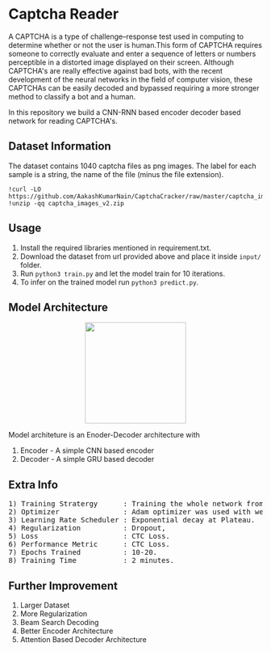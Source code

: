 # Captcha Reader

A CAPTCHA is a type of challenge–response test used in computing to determine whether or not the user is human.This form of CAPTCHA requires someone to correctly evaluate and enter a sequence of letters or numbers perceptible in a distorted image displayed on their screen. Although CAPTCHA's are really effective against bad bots, with the recent development of the neural networks in the field of computer vision, these CAPTCHAs can be easily decoded and bypassed requiring a more stronger method to classify a bot and a human.

In this repository we build a CNN-RNN based encoder decoder based network for reading CAPTCHA's.


## Dataset Information

The dataset contains 1040 captcha files as png images. The label for each sample is a string, the name of the file (minus the file extension).

```
!curl -LO https://github.com/AakashKumarNain/CaptchaCracker/raw/master/captcha_images_v2.zip
!unzip -qq captcha_images_v2.zip
```

## Usage

1) Install the required libraries mentioned in requirement.txt.
2) Download the dataset from url provided above and place it inside ``` input/ ``` folder.
3) Run ```python3 train.py``` and let the model train for 10 iterations.
4) To infer on the trained model run ```python3 predict.py```.

## Model Architecture 

<p align="center">
  <img src="https://media.springernature.com/original/springer-static/image/chp%3A10.1007%2F978-3-030-31756-0_5/MediaObjects/480626_1_En_5_Fig1_HTML.png" height="200"/>
</p>

Model architeture is an Enoder-Decoder architecture with 
1) Encoder - A simple CNN based encoder
2) Decoder - A simple GRU based decoder


## Extra Info
<pre>
1) Training Stratergy      : Training the whole network from scratch.
2) Optimizer               : Adam optimizer was used with weight decay.
3) Learning Rate Scheduler : Exponential decay at Plateau.
4) Regularization          : Dropout, 
5) Loss                    : CTC Loss.
6) Performance Metric      : CTC Loss.
7) Epochs Trained          : 10-20.
8) Training Time           : 2 minutes.
</pre>

## Further Improvement
1) Larger Dataset
2) More Regularization
3) Beam Search Decoding
4) Better Encoder Architecture 
5) Attention Based Decoder Architecture
